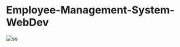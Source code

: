 # Employee-Management-System-WebDev
![ss](https://user-images.githubusercontent.com/93007427/148734593-af3aa66d-08b2-4874-9637-46ec472fe5d9.jpg)
